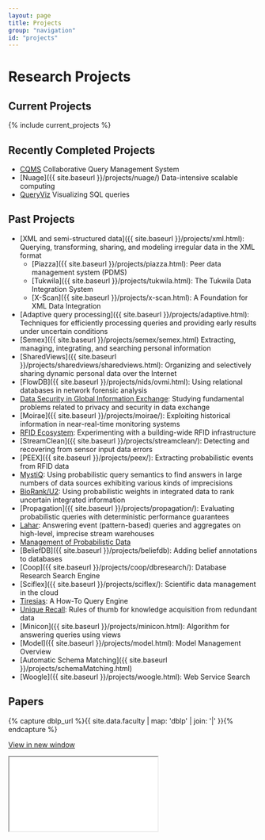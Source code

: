```yaml
---
layout: page
title: Projects
group: "navigation"
id: "projects"
---
```


# Research Projects

## Current Projects

{% include current_projects %}

## Recently Completed Projects

* [CQMS](http://cqms.cs.washington.edu/CQMS.html) Collaborative Query Management System
* [Nuage]({{ site.baseurl }}/projects/nuage/) Data-intensive scalable computing
* [QueryViz](http://queryviz.com) Visualizing SQL queries

## Past Projects

* [XML and semi-structured data]({{ site.baseurl }}/projects/xml.html): Querying, transforming, sharing, and modeling irregular data in the XML format
  * [Piazza]({{ site.baseurl }}/projects/piazza.html): Peer data management system (PDMS)
  * [Tukwila]({{ site.baseurl }}/projects/tukwila.html): The Tukwila Data Integration System
  * [X-Scan]({{ site.baseurl }}/projects/x-scan.html): A Foundation for XML Data Integration
* [Adaptive query processing]({{ site.baseurl }}/projects/adaptive.html): Techniques for efficiently processing queries and providing early results under uncertain conditions
* [Semex]({{ site.baseurl }}/projects/semex/semex.html) Extracting, managing, integrating, and searching personal information
* [SharedViews]({{ site.baseurl }}/projects/sharedviews/sharedviews.html): Organizing and selectively sharing dynamic personal data over the Internet
* [FlowDB]({{ site.baseurl }}/projects/nids/ovmi.html): Using relational databases in network forensic analysis
* [Data Security in Global Information Exchange](http://www.cs.washington.edu/homes/suciu/project-security.html): Studying fundamental problems related to privacy and security in data exchange
* [Moirae]({{ site.baseurl }}/projects/moirae/): Exploiting historical information in near-real-time monitoring systems
* [RFID Ecosystem](http://rfid.cs.washington.edu/): Experimenting with a building-wide RFID infrastructure
* [StreamClean]({{ site.baseurl }}/projects/streamclean/): Detecting and recovering from sensor input data errors
* [PEEX]({{ site.baseurl }}/projects/peex/): Extracting probabilistic events from RFID data
* [MystiQ](http://www.cs.washington.edu/homes/suciu/project-mystiq.html): Using probabilistic query semantics to find answers in large numbers of data sources exhibiting various kinds of imprecisions
* [BioRank/U2](http://www.andrew.cmu.edu/user/gatt/propagation/): Using probabilistic weights in integrated data to rank uncertain integrated information
* [Propagation]({{ site.baseurl }}/projects/propagation/): Evaluating probabilistic queries with deterministic performance guarantees
* [Lahar](http://lahar.cs.washington.edu/): Answering event (pattern-based) queries and aggregates on high-level, imprecise stream warehouses
* [Management of Probabilistic Data](http://www.cs.washington.edu/homes/suciu/project-probDB.html)
* [BeliefDB]({{ site.baseurl }}/projects/beliefdb): Adding belief annotations to databases
* [Coop]({{ site.baseurl }}/projects/coop/dbresearch/): Database Research Search Engine
* [Sciflex]({{ site.baseurl }}/projects/sciflex/): Scientific data management in the cloud
* [Tiresias](http://people.cs.umass.edu/~ameli/projects/tiresias/): A How-To Query Engine
* [Unique Recall](http://uniquerecall.com/): Rules of thumb for knowledge acquisition from redundant data
* [Minicon]({{ site.baseurl }}/projects/minicon.html): Algorithm for answering queries using views
* [Model]({{ site.baseurl }}/projects/model.html): Model Management Overview
* [Automatic Schema Matching]({{ site.baseurl }}/projects/schemaMatching.html)
* [Woogle]({{ site.baseurl }}/projects/woogle.html): Web Service Search


## Papers

{% capture dblp_url %}{{ site.data.faculty | map: 'dblp' | join: '|' }}{% endcapture %}

<p><a href="//dblp.uni-trier.de/search/publ?q={{ dblp_url }}" target="_blank">View in new window</a></p>
<iframe class="papers-iframe" src="//dblp.uni-trier.de/search/publ?q={{ dblp_url }}"></iframe>
